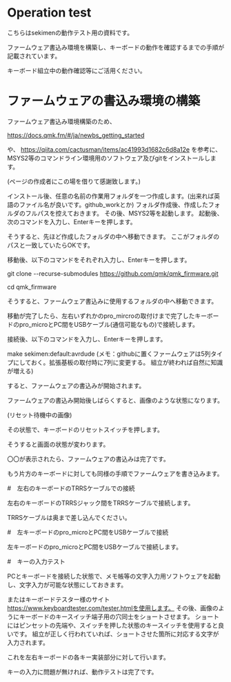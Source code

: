 # Operation test
こちらはsekimenの動作テスト用の資料です。

ファームウェア書込み環境を構築し、キーボードの動作を確認するまでの手順が記載されています。

キーボード組立中の動作確認等にご活用ください。

# ファームウェアの書込み環境の構築

ファームウェア書込み環境構築のため、

https://docs.qmk.fm/#/ja/newbs_getting_started

や、
https://qiita.com/cactusman/items/ac41993d1682c6d8a12e
を参考に、MSYS2等のコマンドライン環境用のソフトウェア及びgitをインストールします。

(ページの作成者にこの場を借りて感謝致します。)


インストール後、任意の名前の作業用フォルダを一つ作成します。(出来れば英語のファイル名が良いです。github_workとか)
フォルダ作成後、作成したフォルダのフルパスを控えておきます。
その後、MSYS2等を起動します。
起動後、次のコマンドを入力し、Enterキーを押します。


そうすると、先ほど作成したフォルダの中へ移動できます。
ここがフォルダのパスと一致していたらOKです。

移動後、以下のコマンドをそれぞれ入力し、Enterキーを押します。

git clone --recurse-submodules https://github.com/qmk/qmk_firmware.git

cd qmk_firmware

そうすると、ファームウェア書込みに使用するフォルダの中へ移動できます。



移動が完了したら、左右いずれかのpro_mircroの取付けまで完了したキーボードのpro_microとPC間をUSBケーブル(通信可能なもの)で接続します。

接続後、以下のコマンドを入力し、Enterキーを押します。

make sekimen:default:avrdude
(メモ：githubに置くファームウェアは5列タイプにしておく。拡張基板の取付時に7列に変更する。
 組立が終われば自然に知識が増える)

すると、ファームウェアの書込みが開始されます。

ファームウェアの書込み開始後しばらくすると、画像のような状態になります。

(リセット待機中の画像)

その状態で、キーボードのリセットスイッチを押します。

そうすると画面の状態が変わります。

〇〇が表示されたら、ファームウェアの書込みは完了です。

もう片方のキーボードに対しても同様の手順でファームウェアを書き込みます。

#　左右のキーボードのTRRSケーブルでの接続

左右のキーボードのTRRSジャック間をTRRSケーブルで接続します。

TRRSケーブルは奥まで差し込んでください。

#　左キーボードのpro_microとPC間をUSBケーブルで接続

左キーボードのpro_microとPC間をUSBケーブルで接続します。

#　キーの入力テスト

PCとキーボードを接続した状態で、メモ帳等の文字入力用ソフトウェアを起動し、文字入力が可能な状態にしておきます。

またはキーボードテスター様のサイト
https://www.keyboardtester.com/tester.htmlを使用します。
その後、画像のようにキーボードのキースイッチ端子用の穴同士をショートさせます。
ショートにはピンセットの先端や、スイッチを押した状態のキースイッチを使用すると良いです。
組立が正しく行われていれば、ショートさせた箇所に対応する文字が入力されます。

これを左右キーボードの各キー実装部分に対して行います。

キーの入力に問題が無ければ、動作テストは完了です。








